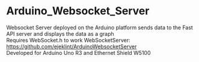 # Arduino_Websocket_Server
Websocket Server deployed on the Arduino platform sends data to the Fast API server and displays the data as a graph
<br>
Requires WebSocket.h to work WebSocketServer: https://github.com/ejeklint/ArduinoWebsocketServer
<br>
Developed for Arduino Uno R3 and Ethernet Shield W5100
